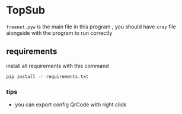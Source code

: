 # TopSub

`freenet.pyw` is the main file in this program , you should have `xray` file alongside with the program to run correctly 

## requirements

install all requirements with this command

```bash
pip install -r requirements.txt
```

### tips 

* you can export config QrCode with right click
